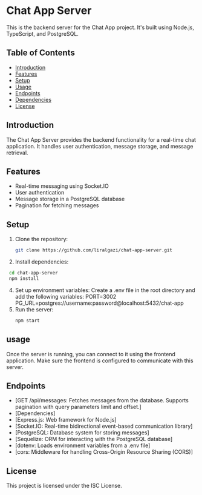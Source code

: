 # Chat App Server

This is the backend server for the Chat App project. It's built using Node.js, TypeScript, and PostgreSQL.

## Table of Contents

- [Introduction](#introduction)
- [Features](#features)
- [Setup](#setup)
- [Usage](#usage)
- [Endpoints](#endpoints)
- [Dependencies](#dependencies)
- [License](#license)

## Introduction

The Chat App Server provides the backend functionality for a real-time chat application. It handles user authentication, message storage, and message retrieval.

## Features

- Real-time messaging using Socket.IO
- User authentication
- Message storage in a PostgreSQL database
- Pagination for fetching messages

## Setup

1. Clone the repository:

   ```bash
   git clone https://github.com/liralgazi/chat-app-server.git

   ```

2. Install dependencies:

```bash
 cd chat-app-server
 npm install
```

4. Set up environment variables:
   Create a .env file in the root directory and add the following variables:
   PORT=3002
   PG_URL=postgres://username:password@localhost:5432/chat-app
5. Run the server:
   ```bash
   npm start
   ```

## usage

Once the server is running, you can connect to it using the frontend application. Make sure the frontend is configured to communicate with this server.

## Endpoints

- [GET /api/messages: Fetches messages from the database. Supports pagination with query parameters limit and offset.]
- [Dependencies]
- [Express.js: Web framework for Node.js]
- [Socket.IO: Real-time bidirectional event-based communication library]
- [PostgreSQL: Database system for storing messages]
- [Sequelize: ORM for interacting with the PostgreSQL database]
- [dotenv: Loads environment variables from a .env file]
- [cors: Middleware for handling Cross-Origin Resource Sharing (CORS)]

## License

This project is licensed under the ISC License.
